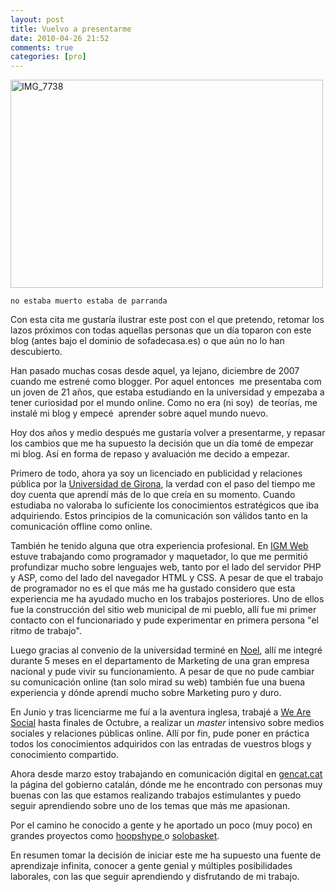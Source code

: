 ```yaml
---
layout: post
title: Vuelvo a presentarme
date: 2010-04-26 21:52
comments: true
categories: [pro]
---
```

<img class="aligncenter" src="http://farm3.static.flickr.com/2609/3698626514_3037860f61.jpg" alt="IMG_7738" width="500" height="333" />

	no estaba muerto estaba de parranda

Con esta cita me gustaría ilustrar este post con el que pretendo, retomar los lazos próximos con todas aquellas personas que un día toparon con este blog (antes bajo el dominio de sofadecasa.es) o que aún no lo han descubierto.

Han pasado muchas cosas desde aquel, ya lejano, diciembre de 2007 cuando me estrené como blogger. Por aquel entonces  me presentaba com un joven de 21 años, que estaba estudiando en la universidad y empezaba a tener curiosidad por el mundo online. Como no era (ni soy)  de teorías, me instalé mi blog y empecé  aprender sobre aquel mundo nuevo.

Hoy dos años y medio después me gustaría volver a presentarme, y repasar los cambios que me ha supuesto la decisión que un día tomé de empezar mi blog. Así en forma de repaso y avaluación me decido a empezar.

Primero de todo, ahora ya soy un licenciado en publicidad y relaciones pública por la <a href="http://www.udg.edu">Universidad de Girona</a>, la verdad con el paso del tiempo me doy cuenta que aprendí más de lo que creía en su momento. Cuando estudiaba no valoraba lo suficiente los conocimientos estratégicos que iba adquiriendo. Estos principios de la comunicación son válidos tanto en la comunicación offline como online.

También he tenido alguna que otra experiencia profesional. En <a href="http://www.igmweb.com">IGM Web</a> estuve trabajando como programador y maquetador, lo que me permitió profundizar mucho sobre lenguajes web, tanto por el lado del servidor PHP y ASP, como del lado del navegador HTML y CSS. A pesar de que el trabajo de programador no es el que más me ha gustado considero que esta experiencia me ha ayudado mucho en los trabajos posteriores. Uno de ellos fue la construcción del sitio web municipal de mi pueblo, allí fue mi primer contacto con el funcionariado y pude experimentar en primera persona "el ritmo de trabajo".

Luego gracias al convenio de la universidad terminé en <a href="http://www.noel.es">Noel</a>, allí me integré durante 5 meses en el departamento de Marketing de una gran empresa nacional y pude vivir su funcionamiento. A pesar de que no pude cambiar su comunicación online (tan solo mirad su web) también fue una buena experiencia y dónde aprendí mucho sobre Marketing puro y duro.

En Junio y tras licenciarme me fuí a la aventura inglesa, trabajé a <a href="http://wearesocial.net">We Are Social</a> hasta finales de Octubre, a realizar un *master* intensivo sobre medios sociales y relaciones públicas online. Allí por fin, pude poner en práctica todos los conocimientos adquiridos con las entradas de vuestros blogs y conocimiento compartido.

Ahora desde marzo estoy trabajando en comunicación digital en <a href="http://www.gencat.cat">gencat.cat</a> la página del gobierno catalán, dónde me he encontrado con personas muy buenas con las que estamos realizando trabajos estimulantes y puedo seguir aprendiendo sobre uno de los temas que más me apasionan.

Por el camino he conocido a gente y he aportado un poco (muy poco) en grandes proyectos como <a href="http://hoopshype.com">hoopshype </a>o <a href="http://www.solobasket.com">solobasket</a>.

En resumen tomar la decisión de iniciar este me ha supuesto una fuente de aprendizaje infinita, conocer a gente genial y múltiples posibilidades laborales, con las que seguir aprendiendo y disfrutando de mi trabajo.
